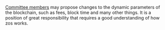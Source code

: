 [Committee members](introduction/committee) may propose changes to the dynamic parameters of the blockchain, such as fees, block time and many other things. It is a position of great responsibility that requires a good understanding of how zos works.